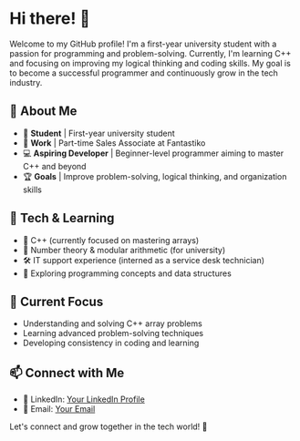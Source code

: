 # Hi there! 👋

Welcome to my GitHub profile! I'm a first-year university student with a passion for programming and problem-solving. Currently, I'm learning C++ and focusing on improving my logical thinking and coding skills. My goal is to become a successful programmer and continuously grow in the tech industry.

## 🔹 About Me
- 🏫 **Student** | First-year university student
- 💼 **Work** | Part-time Sales Associate at Fantastiko
- 💻 **Aspiring Developer** | Beginner-level programmer aiming to master C++ and beyond
- 🏆 **Goals** | Improve problem-solving, logical thinking, and organization skills

## 🚀 Tech & Learning
- 🔷 C++ (currently focused on mastering arrays)
- 🔢 Number theory & modular arithmetic (for university)
- 🛠️ IT support experience (interned as a service desk technician)
- 📌 Exploring programming concepts and data structures

## 📌 Current Focus
- Understanding and solving C++ array problems
- Learning advanced problem-solving techniques
- Developing consistency in coding and learning

## 📫 Connect with Me
- 💼 LinkedIn: [Your LinkedIn Profile](#)
- 📩 Email: [Your Email](#)

Let's connect and grow together in the tech world! 🚀

